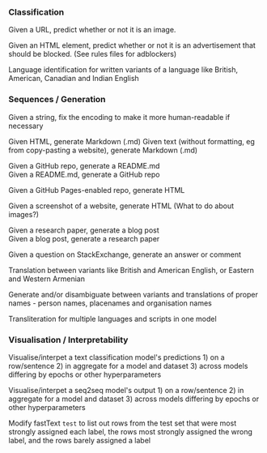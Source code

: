 ### Classification
Given a URL, predict whether or not it is an image.

Given an HTML element, predict whether or not it is an advertisement that should be blocked.  (See rules files for adblockers)

Language identification for written variants of a language like British, American, Canadian and Indian English

### Sequences / Generation

Given a string, fix the encoding to make it more human-readable if necessary

Given HTML, generate Markdown (.md)
Given text (without formatting, eg from copy-pasting a website), generate Markdown (.md)

Given a GitHub repo, generate a README.md  
Given a README.md, generate a GitHub repo

Given a GitHub Pages-enabled repo, generate HTML

Given a screenshot of a website, generate HTML (What to do about images?)

Given a research paper, generate a blog post  
Given a blog post, generate a research paper

Given a question on StackExchange, generate an answer or comment

Translation between variants like British and American English, or Eastern and Western Armenian

Generate and/or disambiguate between variants and translations of proper names - person names, placenames and organisation names

Transliteration for multiple languages and scripts in one model

### Visualisation / Interpretability

Visualise/interpet a text classification model's predictions 1) on a row/sentence 2) in aggregate for a model and dataset 3) across models differing by epochs or other hyperparameters

Visualise/interpet a seq2seq model's output 1) on a row/sentence 2) in aggregate for a model and dataset 3) across models differing by epochs or other hyperparameters

Modify fastText `test` to list out rows from the test set that were most strongly assigned each label, the rows most strongly assigned the wrong label, and the rows barely assigned a label
